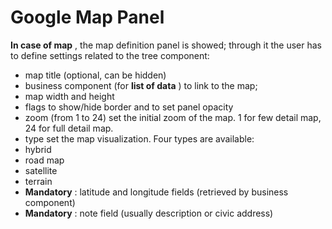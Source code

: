 # Google Map Panel

**In case of map** , the map definition panel is showed; through it the user has to define settings related to the tree component:

* map title \(optional, can be hidden\)
* business component \(for  **list of data** \) to link to the map;
* map width and height
* flags to show/hide border and to set panel opacity
* zoom \(from 1 to 24\) set the initial zoom of the map. 1 for few detail map, 24 for full detail map.
* type set the map visualization. Four types are available:
* hybrid
* road map
* satellite
* terrain
* **Mandatory** : latitude and longitude fields \(retrieved by business component\)
* **Mandatory** : note field \(usually description or civic address\)

